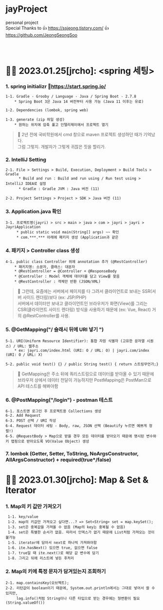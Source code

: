 # jayProject
personal project   
Special Thanks to 👍 https://ssjeong.tistory.com/   👍 https://github.com/JeongSeongSoo

<br/>
<br/>

# 🐠📖 2023.01.25[jrcho]: <spring 세팅>
### 1. spring initializr     🔗https://start.spring.io/

    1-1. Gradle - Grooby / Language - Java / Spring Boot - 2.7.8
        * Spring Boot 3은 Java 14 버전부터 사용 가능 (Java 11 이후는 유료)
        
    1-2. Dependencies (lombok, spring web)
    
    1-3. generate (zip 파일 생성)
        * 원하는 위치에 압축 풀고 인텔리제이에서 프로젝트 열기

> 💬 2년 전에 국비학원에서 cmd 창으로 maven 프로젝트 생성하던 때가 기억났다.   
     그럼 그렇지. 개발자가 그렇게 귀찮은 짓을 할리가.


### 2. IntelliJ Setting   

    2-1. File > Settings > Build, Execution, Deployment > Build Tools > Gradle
          * Build and run : Build and run using / Run test using > IntelliJ IDEA로 설정
          * Gradle : Gradle JVM : Java 버전 (11)
    
    2-2. Project Settings > Project > SDK > Java 버전 (11)

### 3. Application.java 확인   

    3-1. 프로젝트명(jayri) > src > main > java > com > jayri > jayri > JayriApplication 
         * public static void main(String[] args) ~~ 확인
         * com.***.*** 아래에 패키지 생성 (Application과 같은 
         
### 4. 패키지 > Controller class 생성   

    4-1. public class Controller 위에 annotation 추가 (@RestController)
        * 패키지명: 소문자, 클래스: 대문자
        * @RestController = @Controller + @ResponseBody
        * @Controller : Model 객체에 데이터를 담고 View를 찾음 
        * @RestController : 객체만 반환 (JSON/XML)
    
> 💬 그런데, 요즘에는 서버에서 페이지를 다 그려서 클라이언트로 보내는 SSR(서버 사이드 렌더링)보다 (ex: JSP/PHP)   
  서버에서 데이터만 보내고 클라이언트인 브라우저가 화면(View)를 그리는 CSR(클라이언트 사이드 렌더링) 방식을 사용하기 때문에 (ex: Vue, React)
  거의 @RestController를 사용.
  
### 5. @GetMapping("/   슬래시 뒤에 URI 넣기  ")   

    5-1. URI(Uniform Resource Identifier): 통합 자원 식별자 (고유한 문자열 시퀀스) / URL: 웹주소
        * ex: jayri.com/index.html (URI: O / URL: O) | jayri.com/index (URI: O / URL: X)
    
    5-2. public void test() {} / public String test() { return 스트링무언가;}

> 💬 GetMapping은 주소 뒤에 쿼리스트링으로 데이터를 받아올 수 있기 때문에 브라우저 상에서 데이터 전달이 가능하지만 PostMapping은 PostMan으로 API 테스트를 해봐야함

### 6. @PostMapping("/login") - postman 테스트   
    6-1. 포스트맨 로그인 후 프로젝트용 Collections 생성
    6-2. Add Request
    6-3. POST 선택 / URI 작성
    6-4. Request 데이터 세팅 - Body, raw, JSON 선택 (Beautify 누르면 예쁘게 정렬!)
    6-5. @RequestBody > Map으로 받을 경우 모든 데이터를 받아오기 때문에 명시된 변수와 키 맵핑으로 받아오도록 VO(Value Object) 생성   

### 7. lombok (Getter, Setter, ToString, NoArgsConstructor, AllArgsConstructor) + required(true*/false)
   

# 🐠📖 2023.01.30[jrcho]: Map & Set & Iterator
### 1. Map의 키 값만 가져오기
     1-1. key/value
     1-2. map의 키값만 가져오고 싶다면...? => Set<String> set = map.keySet();
     1-3. set은 중복값을 가져올 수 없음 (Map의 key는 중복될 수 없음)
     1-4. set은 특별한 순서가 없음. 따라서 인덱스가 없기 때문에 List처럼 가져오는 것이 불가능
     1-5. iterator에 담아서 next로 하나씩 가져와야함
     1-6. ite.hasNext() 있으면 true, 없으면 false
     1-7. true일 때 ite.next()로 해당 값 변수에 담기
     1-8. 그리고 뒤에 리스트에 넣든 후처리
   
### 2. Map의 키에 특정 문자가 담겨있는지 조회하기
    2-1. map.containsKey(오브젝트);
    2-2. 리턴값이 boolean이기 때문에, System.out.println에서는 그대로 넣어서 쓸 수 있지만, 
         log.info()처럼 String이나 다른 타입으로 받는 경우에는 형변환이 필요 (String.valueOf())
    
